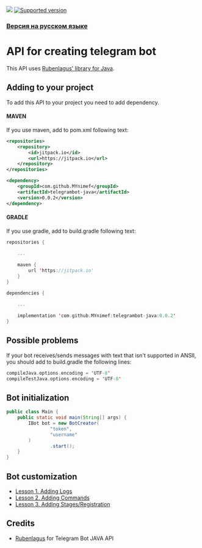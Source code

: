 [![](https://jitpack.io/v/MYnimef/telegrambot-java.svg)](https://jitpack.io/#MYnimef/telegrambot-java) [![Supported version](https://img.shields.io/badge/Telegram%20Bot%20API-5.7-blue)](https://core.telegram.org/bots/api-changelog#january-31-2022)

### [Версия на русском языке](tutorials/README_ru.md)

# API for creating telegram bot

This API uses [Rubenlagus' library for Java](https://github.com/rubenlagus/TelegramBots).

## Adding to your project

To add this API to your project you need to add dependency.

#### MAVEN

If you use maven, add to pom.xml following text:

```xml
<repositories>
    <repository>
        <id>jitpack.io</id>
        <url>https://jitpack.io</url>
    </repository>
</repositories>

<dependency>
    <groupId>com.github.MYnimef</groupId>
    <artifactId>telegrambot-java</artifactId>
    <version>0.0.2</version>
</dependency>
```

#### GRADLE

If you use gradle, add to build.gradle following text:

```kotlin
repositories { 
    
    ...
    
    maven { 
        url 'https://jitpack.io'
    }
}

dependencies {
    
    ...
    
    implementation 'com.github.MYnimef:telegrambot-java:0.0.2'
}
```

## Possible problems

If your bot receives/sends messages with text that isn't supported in ANSII, you should add to build.gradle the following lines:

```kotlin
compileJava.options.encoding = 'UTF-8'
compileTestJava.options.encoding = 'UTF-8'
```

## Bot initialization

```java
public class Main {
    public static void main(String[] args) {
        IBot bot = new BotCreator(
                "token",
                "username"
        )
                .start();
    }
}
```

## Bot customization

* [Lesson 1. Adding Logs](tutorials/tut1_logs.md)
* [Lesson 2. Adding Commands](tutorials/tut2_commands.md)
* [Lesson 3. Adding Stages/Registration](tutorials/tut3_registration.md)

 
  
 ## Credits

* [Rubenlagus](https://github.com/rubenlagus/) for Telegram Bot JAVA API
